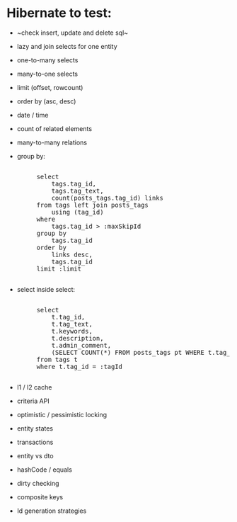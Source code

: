 # Hibernate to test:

- ~check insert, update and delete sql~

- lazy and join selects for one entity

- one-to-many selects

- many-to-one selects

- limit (offset, rowcount)

- order by (asc, desc)

- date / time

- count of related elements

- many-to-many relations

- group by:
<pre>
    <entry key="getMostUsedTags">
        select
            tags.tag_id,
            tags.tag_text,
            count(posts_tags.tag_id) links
        from tags left join posts_tags
            using (tag_id)
        where
            tags.tag_id > :maxSkipId
        group by
            tags.tag_id
        order by
            links desc,
            tags.tag_id
        limit :limit
    </entry>
</pre>

- select inside select:
<pre>
    <entry key="getAdminTagByTagId">
        select
            t.tag_id,
            t.tag_text,
            t.keywords,
            t.description,
            t.admin_comment,
            (SELECT COUNT(*) FROM posts_tags pt WHERE t.tag_id = pt.tag_id) posts_count
        from tags t
        where t.tag_id = :tagId
    </entry>
</pre>

- l1 / l2 cache

- criteria API

- optimistic / pessimistic locking

- entity states

- transactions

- entity vs dto

- hashCode / equals

- dirty checking

- composite keys

- Id generation strategies
